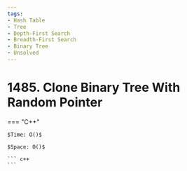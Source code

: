 ```yaml
---
tags:
- Hash Table
- Tree
- Depth-First Search
- Breadth-First Search
- Binary Tree
- Unsolved
---
```



# 1485. Clone Binary Tree With Random Pointer

=== "C++"

    $Time: O()$

    $Space: O()$

    ``` c++
    ```